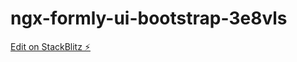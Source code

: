 # ngx-formly-ui-bootstrap-3e8vls

[Edit on StackBlitz ⚡️](https://stackblitz.com/edit/ngx-formly-ui-bootstrap-3e8vls)